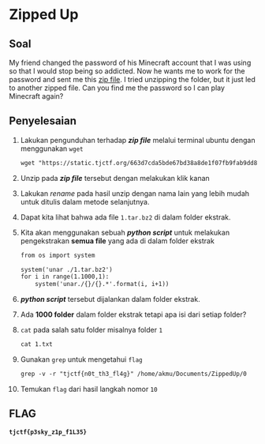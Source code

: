 # Zipped Up

## Soal
My friend changed the password of his Minecraft account that I was using so that I would stop being so addicted. Now he wants me to work for the password and sent me this  [zip file](https://static.tjctf.org/663d7cda5bde67bd38a8de1f07fb9fab9dd8dd0b75607bb459c899acb0ace980_0.zip). I tried unzipping the folder, but it just led to another zipped file. Can you find me the password so I can play Minecraft again?

## Penyelesaian
1. Lakukan pengunduhan terhadap **_zip file_** melalui terminal ubuntu dengan menggunakan ```wget``` 
	```html
	wget "https://static.tjctf.org/663d7cda5bde67bd38a8de1f07fb9fab9dd8dd0b75607bb459c899acb0ace980_0.zip"
	```	
2. Unzip pada **_zip file_** tersebut dengan melakukan klik kanan 
3. Lakukan _rename_ pada hasil unzip dengan nama lain yang lebih mudah untuk ditulis dalam metode selanjutnya.
4. Dapat kita lihat bahwa ada file ```1.tar.bz2``` di dalam folder ekstrak. <br>
5. Kita akan menggunakan sebuah **_python script_**  untuk melakukan pengekstrakan __semua file__ yang ada di dalam folder ekstrak 
	```html
	from os import system

	system('unar ./1.tar.bz2')
	for i in range(1.1000,1):
		system('unar./{}/{}.*'.format(i, i+1))
	```

6.   **_python script_** tersebut dijalankan dalam folder ekstrak.
7. Ada  __1000 folder__ dalam folder ekstrak tetapi apa isi dari setiap folder?

8. ```cat``` pada salah satu folder misalnya folder ```1```
	```html
	cat 1.txt
	```
10. Gunakan ```grep``` untuk mengetahui ```flag```
	```html
	grep -v -r "tjctf{n0t_th3_fl4g}" /home/akmu/Documents/ZippedUp/0
	```
11. Temukan ```flag``` dari hasil langkah nomor ```10```

## FLAG
__`tjctf{p3sky_z1p_f1L35}`__

